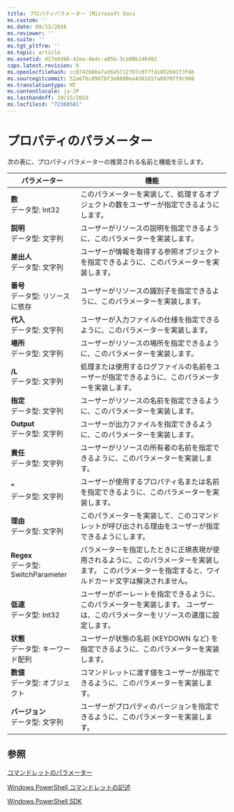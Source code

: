 ```yaml
---
title: プロパティパラメーター |Microsoft Docs
ms.custom: ''
ms.date: 09/13/2016
ms.reviewer: ''
ms.suite: ''
ms.tgt_pltfrm: ''
ms.topic: article
ms.assetid: d17e0d66-42ea-4e4c-a85b-3ca09b146492
caps.latest.revision: 6
ms.openlocfilehash: cc0742b86a7a36e5712707c077fd1952691f3f4b
ms.sourcegitcommit: 52a67bcd9d7bf3e8600ea4302d1fa8970ff9c998
ms.translationtype: MT
ms.contentlocale: ja-JP
ms.lasthandoff: 10/15/2019
ms.locfileid: "72369581"
---
```

# <a name="property-parameters"></a>プロパティのパラメーター

次の表に、プロパティパラメーターの推奨される名前と機能を示します。

|パラメーター|機能|
|---|---|
|**数**<br>データ型: Int32|このパラメーターを実装して、処理するオブジェクトの数をユーザーが指定できるようにします。|
|**説明**<br>データ型: 文字列|ユーザーがリソースの説明を指定できるように、このパラメーターを実装します。|
|**差出人**<br>データ型: 文字列|ユーザーが情報を取得する参照オブジェクトを指定できるように、このパラメーターを実装します。|
|**番号**<br>データ型: リソースに依存|ユーザーがリソースの識別子を指定できるように、このパラメーターを実装します。|
|**代入**<br>データ型: 文字列|ユーザーが入力ファイルの仕様を指定できるように、このパラメーターを実装します。|
|**場所**<br>データ型: 文字列|ユーザーがリソースの場所を指定できるように、このパラメーターを実装します。|
|**/L**<br>データ型: 文字列|処理または使用するログファイルの名前をユーザーが指定できるように、このパラメーターを実装します。|
|**指定**<br>データ型: 文字列|ユーザーがリソースの名前を指定できるように、このパラメーターを実装します。|
|**Output**<br>データ型: 文字列|ユーザーが出力ファイルを指定できるように、このパラメーターを実装します。|
|**責任**<br>データ型: 文字列|ユーザーがリソースの所有者の名前を指定できるように、このパラメーターを実装します。|
|**"**<br>データ型: 文字列|ユーザーが使用するプロパティ名または名前を指定できるように、このパラメーターを実装します。|
|**理由**<br>データ型: 文字列|このパラメーターを実装して、このコマンドレットが呼び出される理由をユーザーが指定できるようにします。|
|**Regex**<br>データ型: SwitchParameter|パラメーターを指定したときに正規表現が使用されるように、このパラメーターを実装します。 このパラメーターを指定すると、ワイルドカード文字は解決されません。|
|**低速**<br>データ型: Int32|ユーザーがボーレートを指定できるように、このパラメーターを実装します。 ユーザーは、このパラメーターをリソースの速度に設定します。|
|**状態**<br>データ型: キーワード配列|ユーザーが状態の名前 (KEYDOWN など) を指定できるように、このパラメーターを実装します。|
|**数値**<br>データ型: オブジェクト|コマンドレットに渡す値をユーザーが指定できるように、このパラメーターを実装します。|
|**バージョン**<br>データ型: 文字列|ユーザーがプロパティのバージョンを指定できるように、このパラメーターを実装します。|

## <a name="see-also"></a>参照

[コマンドレットのパラメーター](./cmdlet-parameters.md)

[Windows PowerShell コマンドレットの記述](./writing-a-windows-powershell-cmdlet.md)

[Windows PowerShell SDK](../windows-powershell-reference.md)
